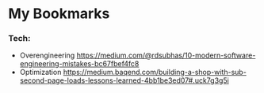 My Bookmarks 
============

### Tech:
* Overengineering https://medium.com/@rdsubhas/10-modern-software-engineering-mistakes-bc67fbef4fc8
* Optimization https://medium.baqend.com/building-a-shop-with-sub-second-page-loads-lessons-learned-4bb1be3ed07#.uck7g3g5i
